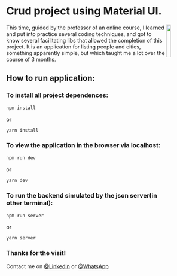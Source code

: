 # Crud project using Material UI. 

<img src="https://octodex.github.com/images/baracktocat.jpg" width="15%" align="right">

This time, guided by the professor of an online course, I learned and put into practice several coding techniques, and got to know several facilitating libs that allowed the completion of this project. It is an application for listing people and cities, something apparently simple, but which taught me a lot over the course of 3 months.<br>

## How to run application:

### To install all project dependences:
```bash
npm install
```
or
```bash
yarn install
```

### To view the application in the browser via localhost:
```bash
npm run dev
```
or
```bash
yarn dev
```

### To run the backend simulated by the json server(in other terminal):
```bash
npm run server
```
or
```bash
yarn server
```


### Thanks for the visit! 
Contact me on 
[@LinkedIn](https://www.linkedin.com/in/joaoeduardoaj/) or
[@WhatsApp](https://wa.me/qr/MV4NC2VANIZRC1)
